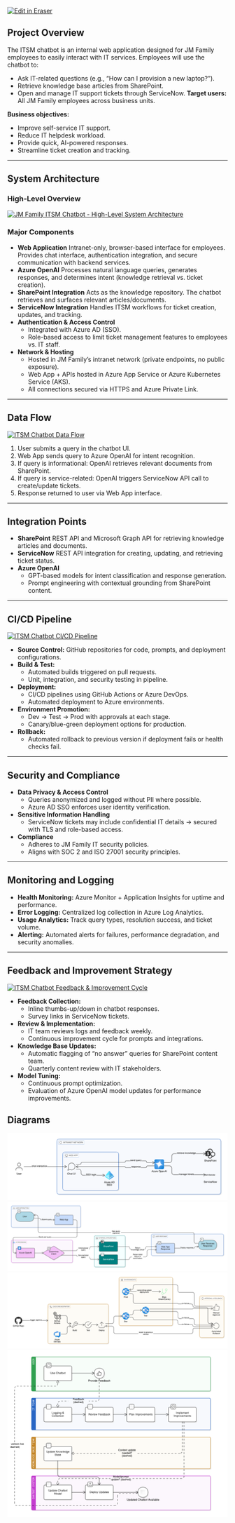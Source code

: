<p><a target="_blank" href="https://jmfamily.eraser.io/workspace/NLRsjxQZVNJMtkARzBFN" id="edit-in-eraser-github-link"><img alt="Edit in Eraser" src="https://firebasestorage.googleapis.com/v0/b/second-petal-295822.appspot.com/o/images%2Fgithub%2FOpen%20in%20Eraser.svg?alt=media&amp;token=968381c8-a7e7-472a-8ed6-4a6626da5501"></a></p>

## Project Overview
The ITSM chatbot is an internal web application designed for JM Family employees to easily interact with IT services. Employees will use the chatbot to:

- Ask IT-related questions (e.g., “How can I provision a new laptop?”).
- Retrieve knowledge base articles from SharePoint.
- Open and manage IT support tickets through ServiceNow.
**Target users:** All JM Family employees across business units.

**Business objectives:**

- Improve self-service IT support.
- Reduce IT helpdesk workload.
- Provide quick, AI-powered responses.
- Streamline ticket creation and tracking.
---

## System Architecture
### High-Level Overview
[![JM Family ITSM Chatbot - High-Level System Architecture](https://jmfamily.eraser.io/workspace/NLRsjxQZVNJMtkARzBFN/preview?elements=nc8Ha4dxLb_bBsVtf_ZE4Q&type=embed)](https://jmfamily.eraser.io/workspace/NLRsjxQZVNJMtkARzBFN?elements=nc8Ha4dxLb_bBsVtf_ZE4Q)

### Major Components
- **Web Application**
 Intranet-only, browser-based interface for employees. Provides chat interface, authentication integration, and secure communication with backend services.
- **Azure OpenAI**
 Processes natural language queries, generates responses, and determines intent (knowledge retrieval vs. ticket creation).
- **SharePoint Integration**
 Acts as the knowledge repository. The chatbot retrieves and surfaces relevant articles/documents.
- **ServiceNow Integration**
 Handles ITSM workflows for ticket creation, updates, and tracking.
- **Authentication & Access Control**
    - Integrated with Azure AD (SSO).
    - Role-based access to limit ticket management features to employees vs. IT staff.
- **Network & Hosting**
    - Hosted in JM Family’s intranet network (private endpoints, no public exposure).
    - Web App + APIs hosted in Azure App Service or Azure Kubernetes Service (AKS).
    - All connections secured via HTTPS and Azure Private Link.
---

## Data Flow
[![ITSM Chatbot Data Flow](https://jmfamily.eraser.io/workspace/NLRsjxQZVNJMtkARzBFN/preview?elements=tWFSKLsRZdc93HMUgnBFzA&type=embed)](https://jmfamily.eraser.io/workspace/NLRsjxQZVNJMtkARzBFN?elements=tWFSKLsRZdc93HMUgnBFzA)

1. User submits a query in the chatbot UI.
2. Web App sends query to Azure OpenAI for intent recognition.
3. If query is informational: OpenAI retrieves relevant documents from SharePoint.
4. If query is service-related: OpenAI triggers ServiceNow API call to create/update tickets.
5. Response returned to user via Web App interface.
---

## Integration Points
- **SharePoint**
 REST API and Microsoft Graph API for retrieving knowledge articles and documents.
- **ServiceNow**
 REST API integration for creating, updating, and retrieving ticket status.
- **Azure OpenAI**
    - GPT-based models for intent classification and response generation.
    - Prompt engineering with contextual grounding from SharePoint content.
---

## CI/CD Pipeline
[![ITSM Chatbot CI/CD Pipeline](https://jmfamily.eraser.io/workspace/NLRsjxQZVNJMtkARzBFN/preview?elements=zhTrWQ_NIQ9WHG-F_Rt80Q&type=embed)](https://jmfamily.eraser.io/workspace/NLRsjxQZVNJMtkARzBFN?elements=zhTrWQ_NIQ9WHG-F_Rt80Q)

- **Source Control:** GitHub repositories for code, prompts, and deployment configurations.
- **Build & Test:**
    - Automated builds triggered on pull requests.
    - Unit, integration, and security testing in pipeline.
- **Deployment:**
    - CI/CD pipelines using GitHub Actions or Azure DevOps.
    - Automated deployment to Azure environments.
- **Environment Promotion:**
    - Dev → Test → Prod with approvals at each stage.
    - Canary/blue-green deployment options for production.
- **Rollback:**
    - Automated rollback to previous version if deployment fails or health checks fail.
---

## Security and Compliance
- **Data Privacy & Access Control**
    - Queries anonymized and logged without PII where possible.
    - Azure AD SSO enforces user identity verification.
- **Sensitive Information Handling**
    - ServiceNow tickets may include confidential IT details → secured with TLS and role-based access.
- **Compliance**
    - Adheres to JM Family IT security policies.
    - Aligns with SOC 2 and ISO 27001 security principles.
---

## Monitoring and Logging
- **Health Monitoring:** Azure Monitor + Application Insights for uptime and performance.
- **Error Logging:** Centralized log collection in Azure Log Analytics.
- **Usage Analytics:** Track query types, resolution success, and ticket volume.
- **Alerting:** Automated alerts for failures, performance degradation, and security anomalies.
---

## Feedback and Improvement Strategy
[![ITSM Chatbot Feedback & Improvement Cycle](https://jmfamily.eraser.io/workspace/NLRsjxQZVNJMtkARzBFN/preview?elements=5nqmkTvKqk61ibtgQ8IAyA&type=embed)](https://jmfamily.eraser.io/workspace/NLRsjxQZVNJMtkARzBFN?elements=5nqmkTvKqk61ibtgQ8IAyA)

- **Feedback Collection:**
    - Inline thumbs-up/down in chatbot responses.
    - Survey links in ServiceNow tickets.
- **Review & Implementation:**
    - IT team reviews logs and feedback weekly.
    - Continuous improvement cycle for prompts and integrations.
- **Knowledge Base Updates:**
    - Automatic flagging of “no answer” queries for SharePoint content team.
    - Quarterly content review with IT stakeholders.
- **Model Tuning:**
    - Continuous prompt optimization.
    - Evaluation of Azure OpenAI model updates for performance improvements.



<!-- eraser-additional-content -->
## Diagrams
<!-- eraser-additional-files -->
<a href="/itsm-chatbot-architecture-design-doc-example-JM Family ITSM Chatbot - High-Level System Architecture-1.eraserdiagram" data-element-id="FGwbgQekWVwsirTuNNgaB"><img src="/.eraser/NLRsjxQZVNJMtkARzBFN___67Ed9tq1O9R1Ue4HoW2lN54ivGo2___---diagram----36a2d5caaea5114ae6424a60a65a4be2-JM-Family-ITSM-Chatbot---High-Level-System-Architecture.png" alt="" data-element-id="FGwbgQekWVwsirTuNNgaB" /></a>
<a href="/itsm-chatbot-architecture-design-doc-example-ITSM Chatbot Data Flow-2.eraserdiagram" data-element-id="BsgFzLXbbJ45iQojofgkb"><img src="/.eraser/NLRsjxQZVNJMtkARzBFN___67Ed9tq1O9R1Ue4HoW2lN54ivGo2___---diagram----09cc5d324c46ede62ea9bb1fe189e926-ITSM-Chatbot-Data-Flow.png" alt="" data-element-id="BsgFzLXbbJ45iQojofgkb" /></a>
<a href="/itsm-chatbot-architecture-design-doc-example-ITSM Chatbot CI/CD Pipeline-3.eraserdiagram" data-element-id="zzzexrtS1QVjn2YD2iybu"><img src="/.eraser/NLRsjxQZVNJMtkARzBFN___67Ed9tq1O9R1Ue4HoW2lN54ivGo2___---diagram----ea39aa62791d6f6c3a74f50dd1296021-ITSM-Chatbot-CI-CD-Pipeline.png" alt="" data-element-id="zzzexrtS1QVjn2YD2iybu" /></a>
<a href="/itsm-chatbot-architecture-design-doc-example-ITSM Chatbot Feedback & Improvement Cycle-4.eraserdiagram" data-element-id="VhW6MshKqHK0MTqvotgQP"><img src="/.eraser/NLRsjxQZVNJMtkARzBFN___67Ed9tq1O9R1Ue4HoW2lN54ivGo2___---diagram----793804e315e921d27726f53db5fbbf67-ITSM-Chatbot-Feedback---Improvement-Cycle.png" alt="" data-element-id="VhW6MshKqHK0MTqvotgQP" /></a>
<!-- end-eraser-additional-files -->
<!-- end-eraser-additional-content -->
<!--- Eraser file: https://jmfamily.eraser.io/workspace/NLRsjxQZVNJMtkARzBFN --->